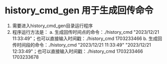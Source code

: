 # history_cmd_gen  用于生成回传命令
1. 需要进入history_cmd_gen目录运行程序
2. 程序运行方法是：
  a. 生成回传时间点的命令：./history_cmd "2023/12/21 11:33:49"；也可以直接输入时间戳：./history_cmd 1703233466
  b. 生成回传时间段的命令：./history_cmd "2023/12/21 11:33:49" "2023/12/21 12:33:49"；也可以直接输入时间戳：./history_cmd 1703233466 1703233678
